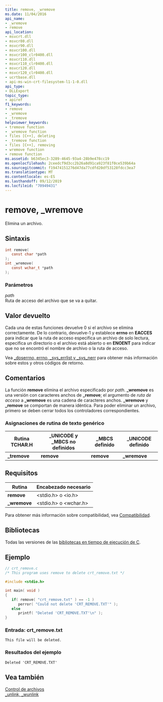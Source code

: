 ```yaml
---
title: remove, _wremove
ms.date: 11/04/2016
api_name:
- _wremove
- remove
api_location:
- msvcrt.dll
- msvcr80.dll
- msvcr90.dll
- msvcr100.dll
- msvcr100_clr0400.dll
- msvcr110.dll
- msvcr110_clr0400.dll
- msvcr120.dll
- msvcr120_clr0400.dll
- ucrtbase.dll
- api-ms-win-crt-filesystem-l1-1-0.dll
api_type:
- DLLExport
topic_type:
- apiref
f1_keywords:
- remove
- _wremove
- _tremove
helpviewer_keywords:
- tremove function
- _wremove function
- files [C++], deleting
- _tremove function
- files [C++], removing
- wremove function
- remove function
ms.assetid: b6345ec3-3289-4645-93a4-28b9e478cc19
ms.openlocfilehash: 2ceedcf9d3cc2b26a8d91ca923f81f0ce539b64a
ms.sourcegitcommit: f19474151276d47da77cdfd20df53128fdcc3ea7
ms.translationtype: MT
ms.contentlocale: es-ES
ms.lasthandoff: 09/12/2019
ms.locfileid: "70949431"
---
```

# <a name="remove-_wremove"></a>remove, _wremove

Elimina un archivo.

## <a name="syntax"></a>Sintaxis

```C
int remove(
   const char *path
);
int _wremove(
   const wchar_t *path
);
```

### <a name="parameters"></a>Parámetros

*path*<br/>
Ruta de acceso del archivo que se va a quitar.

## <a name="return-value"></a>Valor devuelto

Cada una de estas funciones devuelve 0 si el archivo se elimina correctamente. De lo contrario, devuelve-1 y establece **errno** en **EACCES** para indicar que la ruta de acceso especifica un archivo de solo lectura, especifica un directorio o el archivo está abierto o en **ENOENT** para indicar que no se encontró el nombre de archivo o la ruta de acceso.

Vea [_doserrno, errno, _sys_errlist y _sys_nerr](../../c-runtime-library/errno-doserrno-sys-errlist-and-sys-nerr.md) para obtener más información sobre estos y otros códigos de retorno.

## <a name="remarks"></a>Comentarios

La función **remove** elimina el archivo especificado por *path*. **_wremove** es una versión con caracteres anchos de **_remove**; el argumento de *ruta de acceso* a **_wremove** es una cadena de caracteres anchos. **_wremove** y **_remove** se comportan de manera idéntica. Para poder eliminar un archivo, primero se deben cerrar todos los controladores correspondientes.

### <a name="generic-text-routine-mappings"></a>Asignaciones de rutina de texto genérico

|Rutina TCHAR.H|_UNICODE y _MBCS no definidos|_MBCS definido|_UNICODE definido|
|---------------------|------------------------------------|--------------------|-----------------------|
|**_tremove**|**remove**|**remove**|**_wremove**|

## <a name="requirements"></a>Requisitos

|Rutina|Encabezado necesario|
|-------------|---------------------|
|**remove**|\<stdio.h> o \<io.h>|
|**_wremove**|\<stdio.h> o \<wchar.h>|

Para obtener más información sobre compatibilidad, vea [Compatibilidad](../../c-runtime-library/compatibility.md).

## <a name="libraries"></a>Bibliotecas

Todas las versiones de las [bibliotecas en tiempo de ejecución de C](../../c-runtime-library/crt-library-features.md).

## <a name="example"></a>Ejemplo

```C
// crt_remove.c
/* This program uses remove to delete crt_remove.txt */

#include <stdio.h>

int main( void )
{
   if( remove( "crt_remove.txt" ) == -1 )
      perror( "Could not delete 'CRT_REMOVE.TXT'" );
   else
      printf( "Deleted 'CRT_REMOVE.TXT'\n" );
}
```

### <a name="input-crt_removetxt"></a>Entrada: crt_remove.txt

```Input
This file will be deleted.
```

### <a name="sample-output"></a>Resultados del ejemplo

```Output
Deleted 'CRT_REMOVE.TXT'
```

## <a name="see-also"></a>Vea también

[Control de archivos](../../c-runtime-library/file-handling.md)<br/>
[_unlink, _wunlink](unlink-wunlink.md)<br/>

